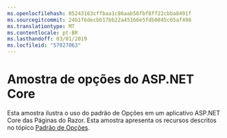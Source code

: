 ```yaml
---
ms.openlocfilehash: 05243163cffbaa1c86aab56fbf8ff22cbba8491f
ms.sourcegitcommit: 24b1f6decbb17bb22a45166e5fdb0845c65af498
ms.translationtype: MT
ms.contentlocale: pt-BR
ms.lasthandoff: 03/01/2019
ms.locfileid: "57027063"
---
```

# <a name="aspnet-core-options-sample"></a>Amostra de opções do ASP.NET Core

Esta amostra ilustra o uso do padrão de Opções em um aplicativo ASP.NET Core das Páginas do Razor. Esta amostra apresenta os recursos descritos no tópico [Padrão de Opções](https://docs.microsoft.com/aspnet/core/fundamentals/configuration/options).
